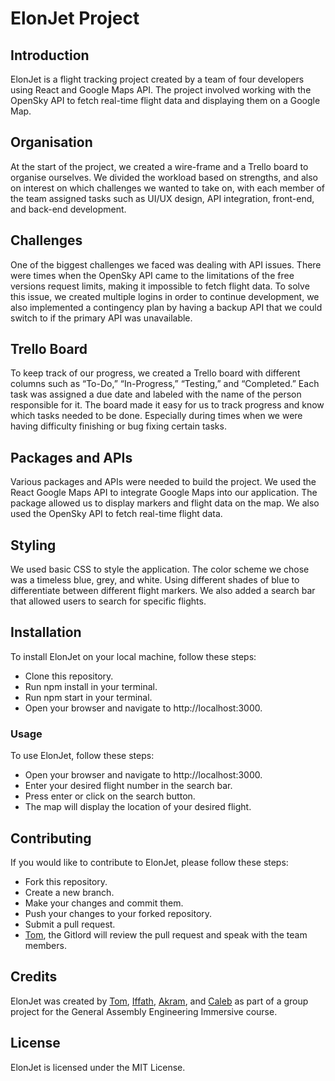 # ElonJet Project

## Introduction
ElonJet is a flight tracking project created by a team of four developers using React and Google Maps API. The project involved working with the OpenSky API to fetch real-time flight data and displaying them on a Google Map.

## Organisation
At the start of the project, we created a wire-frame and a Trello board to organise ourselves. We divided the workload based on strengths, and also on interest on which challenges we wanted to take on, with each member of the team assigned tasks such as UI/UX design, API integration, front-end, and back-end development.

## Challenges
One of the biggest challenges we faced was dealing with API issues. There were times when the OpenSky API came to the limitations of the free versions request limits, making it impossible to fetch flight data. To solve this issue, we created multiple logins in order to continue development, we also implemented a contingency plan by having a backup API that we could switch to if the primary API was unavailable.

## Trello Board
To keep track of our progress, we created a Trello board with different columns such as “To-Do,” “In-Progress,” “Testing,” and “Completed.” Each task was assigned a due date and labeled with the name of the person responsible for it. The board made it easy for us to track progress and know which tasks needed to be done. Especially during times when we were having difficulty finishing or bug fixing certain tasks.

## Packages and APIs
Various packages and APIs were needed to build the project. We used the React Google Maps API to integrate Google Maps into our application. The package allowed us to display markers and flight data on the map. We also used the OpenSky API to fetch real-time flight data.

## Styling
We used basic CSS to style the application. The color scheme we chose was a timeless blue, grey, and white. Using different shades of blue to differentiate between different flight markers. We also added a search bar that allowed users to search for specific flights.

## Installation
To install ElonJet on your local machine, follow these steps:

- Clone this repository.
- Run npm install in your terminal.
- Run npm start in your terminal.
- Open your browser and navigate to http://localhost:3000.
### Usage
To use ElonJet, follow these steps:

- Open your browser and navigate to http://localhost:3000.
- Enter your desired flight number in the search bar.
- Press enter or click on the search button.
- The map will display the location of your desired flight.

## Contributing
If you would like to contribute to ElonJet, please follow these steps:

- Fork this repository.
- Create a new branch.
- Make your changes and commit them.
- Push your changes to your forked repository.
- Submit a pull request.
- [Tom](https://github.com/BigBBazz), the Gitlord will review the pull request and speak with the team members.

## Credits
ElonJet was created by [Tom](https://github.com/BigBBazz), [Iffath](https://github.com/iffath02), [Akram](https://github.com/Akman13), and [Caleb](https://github.com/caleb-love) as part of a group project for the General Assembly Engineering Immersive course.

## License
ElonJet is licensed under the MIT License.